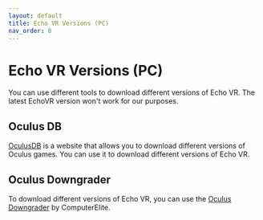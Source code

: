 ```yaml
---
layout: default
title: Echo VR Versions (PC)
nav_order: 8
---
```


# Echo VR Versions (PC)

You can use different tools to download different versions of Echo VR. The latest EchoVR version won't work for our purposes.

## Oculus DB

[OculusDB] is a website that allows you to download different versions of Oculus games. You can use it to download different versions of Echo VR.

## Oculus Downgrader

To download different versions of Echo VR, you can use the [Oculus Downgrader] by ComputerElite.

[Oculus Downgrader]: https://github.com/ComputerElite/Oculus-downgrader/releases
[OculusDB]: https://oculusdb.rui2015.me/